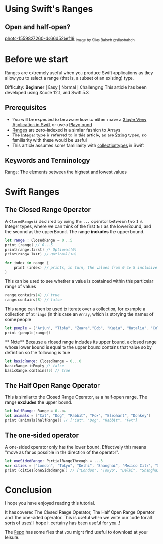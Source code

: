 # Using Swift's Ranges
## Open and half-open?

[photo-1559827260-dc66d52bef19](Images/photo-1559827260-dc66d52bef19.webp)
<sub>Image by Silas Baisch @silasbaisch</sub>

# Before we start
Ranges are extremely useful when you produce Swift applications as they allow you to select a range (that is, a subset of an existing) type.

Difficulty: **Beginner** | Easy | Normal | Challenging
This article has been developed using Xcode 12.1, and Swift 5.3

## Prerequisites
* You will be expected to be aware how to either make a [Single View Application in Swift](https://medium.com/swlh/your-first-ios-application-using-xcode-9983cf6efb71) or use a [Playground](https://medium.com/@stevenpcurtis.sc/coding-in-swift-playgrounds-1a5563efa089)
* [Ranges](https://medium.com/swlh/zero-indexed-arrays-f752a47abf65) are zero-indexed in a similar fashion to Arrays
* The [Integer](https://medium.com/@stevenpcurtis.sc/what-is-an-integer-1a26cdd18d68) type is referred to in this article, as are [String](https://medium.com/@stevenpcurtis.sc/what-is-a-string-232ef38d21d6) types, so familiarity with these would be useful
* This article assumes some familiarity with [collectiontypes](https://medium.com/@stevenpcurtis.sc/swifts-collections-the-collected-works-772538c3107a) in Swift

## Keywords and Terminology
Range: The elements between the highest and lowest values

# Swift Ranges
## The Closed Range Operator
A `ClosedRange` is declared by using the `...` operator between two `Int` Integer types, where we can think of the first `Int` as the lowerBound, and the second as the upperBound. The range **includes** the upper bound.

```swift
let range : ClosedRange = 0...5
print (range) // 0...5
print(range.first) // Optional(0)
print(range.last) // Optional(10)

for index in range {
    print (index) // prints, in turn, the values from 0 to 5 inclusive
}
```

This can be used to see whether a value is contained within this particular range of values

```swift
range.contains(4) // true
range.contains(8) // false
```

This range can then be used to iterate over a collection, for example a collection of `Strings` (in this case an `Array`, which is storying the names of some people

```Swift
let people = ["Arjun", "Tisha", "Zaara","Bob", "Kasia", "Natalia", "Colin"]
print (people[range])
```

** Note**
Because a closed range includes its upper bound, a closed range whose lower bound is equal to the upper bound contains that value so by definition so the following is true

```swift
let basicRange: ClosedRange = 0...0
basicRange.isEmpty // false
basicRange.contains(0) // true
```

## The Half Open Range Operator
This is similar to the Closed Range Operator, as a half-open range. The range **excludes** the upper bound.
```swift
let halfRange: Range = 0..<4
let animals = ["Cat", "Dog", "Rabbit", "Fox", "Elephant", "Donkey"]
print (animals[halfRange]) // ["Cat", "Dog", "Rabbit", "Fox"]
```

## The one-sided operator
A one-sided operator only has the lower  bound. Effectively this means "move as far as possible in the direction of the operator".

```swift
let oneSidedRange: PartialRangeThrough = ...3
var cities = ["London", "Tokyo", "Delhi", "Shanghai", "Mexico City", "São Paulo", "Mumbai", "Cairo"]
print (cities[oneSidedRange]) // ["London", "Tokyo", "Delhi", "Shanghai"]
```


# Conclusion
I hope you have enjoyed reading this tutorial. 

It has covered The Closed Range Operator, The Half Open Range Operator and The one-sided operator. This is useful when we write our code for all sorts of uses! I hope it certainly has been useful for you..!

The [Repo](https://github.com/stevencurtis/SwiftCoding/tree/master/Ranges) has some files that you might find useful to download at your leisure.
